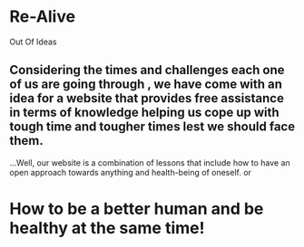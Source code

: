 # Re-Alive
Out Of Ideas 


## Considering the times and challenges each one of us are going through , we have come with an idea for a website that provides free assistance in terms of knowledge helping us cope up with tough time and tougher times lest we should face them.  

...Well, our website is a combination of lessons that include how to have an open approach towards anything and health-being of oneself.
or
# **How to be a better human and be healthy at the same time!**
